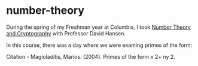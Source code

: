 # number-theory

During the spring of my Freshman year at Columbia, I took [Number Theory and Cryptography](http://math.columbia.edu/~makisumi/courses/19s3020/) with Professor David Hansen.

In this course, there was a day where we were examing primes of the form: 




Citation - Magioladitis, Marios. (2004). Primes of the form x 2+ ny 2. 
